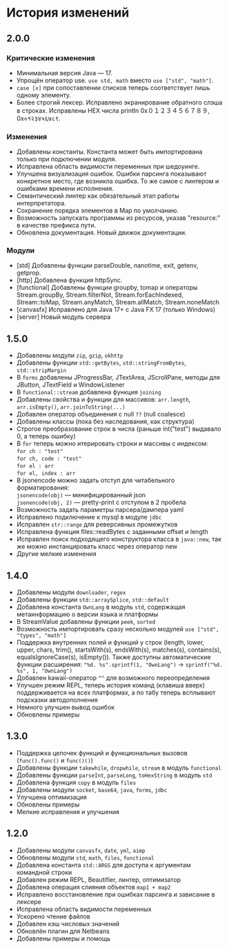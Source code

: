 # История изменений

## 2.0.0

### Критические изменения
- Минимальная версия Java — 17.
- Упрощён оператор use. `use std, math` вместо `use ["std", "math"]`.
- `case [x]` при сопоставлении списков теперь соответствует лишь одному элементу.
- Более строгий лексер. Исправлено экранирование обратного слэша в строках. Исправлены HEX числа println 0x０１２３４５６７８９, 0x०१२३४५६७८९.

### Изменения
- Добавлены константы. Константа может быть импортирована только при подключении модуля.
- Исправлена область видимости переменных при шедоуинге.
- Улучшена визуализация ошибок. Ошибки парсинга показывают конкретное место, где возникла ошибка. То же самое с линтером и ошибками времени исполнения.
- Семантический линтер как обязательный этап работы интерпретатора.
- Сохранение порядка элементов в Map по умолчанию.
- Возможность запускать программы из ресурсов, указав "resource:" в качестве префикса пути.
- Обновлена документация. Новый движок документации.

### Модули
- [std] Добавлены функции parseDouble, nanotime, exit, getenv, getprop.
- [http] Добавлена функция httpSync.
- [functional] Добавлены функции groupby, tomap и операторы Stream.groupBy, Stream.filterNot, Stream.forEachIndexed, Stream::toMap, Stream.anyMatch, Stream.allMatch, Stream.noneMatch
- [canvasfx] Исправлено для Java 17+ с Java FX 17 (только Windows)
- [server] Новый модуль сервера


## 1.5.0

- Добавлены модули `zip`, `gzip`, `okhttp`
- Добавлены функции `std::getBytes`, `std::stringFromBytes`, `std::stripMargin`
- В `forms` добавлены JProgressBar, JTextArea, JScrollPane, методы для JButton, JTextField и WindowListener
- В `functional::stream` добавлена функция `joining`
- Добавлены свойства и функции для массивов: `arr.length`, `arr.isEmpty()`, `arr.joinToString(...)`
- Добавлен оператор объединения с null `??` (null coalesce)
- Добавлены классы (пока без наследования, как структура)
- Строгое преобразование строк в числа (раньше int("test") выдавало 0, а теперь ошибку)
- В `for` теперь можно итерировать строки и массивы с индексом:  
  `for ch : "test"`  
  `for ch, code : "test"`  
  `for el : arr`  
  `for el, index : arr`
- В jsonencode можно задать отступ для читабельного форматирования:  
  `jsonencode(obj)` — минифицированный json  
  `jsonencode(obj, 2)` — pretty-print с отступом в 2 пробела
- Возможность задать параметры парсера/дампера yaml
- Исправлено подключение к mysql в модуле `jdbc`
- Исправлен `str::range` для реверсивных промежутков
- Исправлена функция files::readBytes с заданными offset и length
- Исправлен поиск подходящего конструктора класса в `java::new`, так же можно инстанцировать класс через оператор new
- Другие мелкие изменения


## 1.4.0

- Добавлены модули `downloader`, `regex`
- Добавлены функции `std::arraySplice`, `std::default`
- Добавлена константа `OwnLang` в модуль `std`, содержащая метаинформацию о версии языка и платформы
- В StreamValue добавлены функции `peek`, `sorted`
- Возможность импортировать сразу несколько модулей `use ["std", "types", "math"]`
- Поддержка внутренних полей и функций у строк (length, lower, upper, chars, trim(), startsWith(s), endsWith(s), matches(s), contains(s), equalsIgnoreCase(s), isEmpty()). Также доступны автоматические функции расширения: `"%d. %s".sprintf(1, "OwnLang")` -> `sprintf("%d. %s", 1, "OwnLang")`
- Добавлен kawaii-оператор `^^` для возможного переопределения
- Улучшен режим REPL, теперь история команд (клавиша вверх) поддерживается на всех платформах, а по табу теперь всплывают подсказки автодополнения
- Немного улучшен вывод ошибок
- Обновлены примеры


## 1.3.0

- Поддержка цепочек функций и функциональных вызовов (`func().func()` и `func()()`)
- Добавлены функции `takewhile`, `dropwhile`, `stream` в модуль `functional`
- Добавлены функции `parseInt`, `parseLong`, `toHexString` в модуль `std`
- Добавлена функция `copy` в модуль `files`
- Добавлены модули `socket`, `base64`, `java`, `forms`, `jdbc`
- Улучшена оптимизация
- Обновлены примеры
- Мелкие исправления и улучшения


## 1.2.0

- Добавлены модули `canvasfx`, `date`, `yml`, `aimp`
- Обновлены модули `std`, `math`, `files`, `functional`
- Добавлена константа `std::ARGS` для доступа к аргументам командной строки
- Добавлен режим REPL, Beautifier, линтер, оптимизатор
- Добавлена операция слияния объектов `map1 + map2`
- Исправлено восстановление при ошибках парсинга и зависание в лексере
- Исправлена область видимости переменных
- Ускорено чтение файлов
- Добавлен кэш числовых значений
- Обновлён плагин для Netbeans
- Добавлены примеры и помощь


